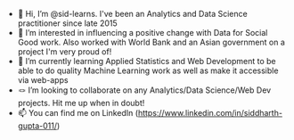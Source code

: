 - 👋 Hi, I’m @sid-learns. I've been an Analytics and Data Science practitioner since late 2015
- 👀 I’m interested in influencing a positive change with Data for Social Good work. Also worked with World Bank and an Asian government on a project I'm very proud of!
- 🌱 I’m currently learning Applied Statistics and Web Development to be able to do quality Machine Learning work as well as make it accessible via web-apps
- 🪢 I’m looking to collaborate on any Analytics/Data Science/Web Dev projects. Hit me up when in doubt!
- 📫 You can find me on LinkedIn (https://www.linkedin.com/in/siddharth-gupta-011/) 

<!---
sid-learns/sid-learns is a ✨ special ✨ repository because its `README.md` (this file) appears on your GitHub profile.
You can click the Preview link to take a look at your changes.
--->
